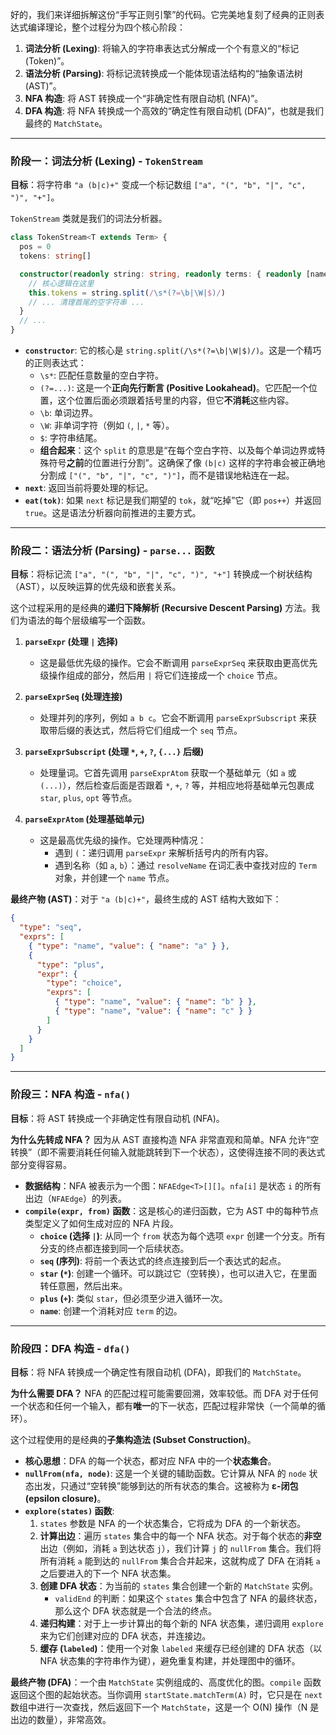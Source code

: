 好的，我们来详细拆解这份“手写正则引擎”的代码。它完美地复刻了经典的正则表达式编译理论，整个过程分为四个核心阶段：

1.  **词法分析 (Lexing)**: 将输入的字符串表达式分解成一个个有意义的“标记 (Token)”。
2.  **语法分析 (Parsing)**: 将标记流转换成一个能体现语法结构的“抽象语法树 (AST)”。
3.  **NFA 构造**: 将 AST 转换成一个“非确定性有限自动机 (NFA)”。
4.  **DFA 构造**: 将 NFA 转换成一个高效的“确定性有限自动机 (DFA)”，也就是我们最终的 `MatchState`。

---

### 阶段一：词法分析 (Lexing) - `TokenStream`

**目标**：将字符串 `"a (b|c)+"` 变成一个标记数组 `["a", "(", "b", "|", "c", ")", "+"]`。

`TokenStream` 类就是我们的词法分析器。

```typescript
class TokenStream<T extends Term> {
  pos = 0
  tokens: string[]

  constructor(readonly string: string, readonly terms: { readonly [name: string]: T }) {
    // 核心逻辑在这里
    this.tokens = string.split(/\s*(?=\b|\W|$)/)
    // ... 清理首尾的空字符串 ...
  }
  // ...
}
```

- **`constructor`**: 它的核心是 `string.split(/\s*(?=\b|\W|$)/)`。这是一个精巧的正则表达式：
  - `\s*`: 匹配任意数量的空白字符。
  - `(?=...)`: 这是一个**正向先行断言 (Positive Lookahead)**。它匹配一个位置，这个位置后面必须跟着括号里的内容，但它**不消耗**这些内容。
  - `\b`: 单词边界。
  - `\W`: 非单词字符（例如 `(`, `|`, `*` 等）。
  - `$`: 字符串结尾。
  - **组合起来**：这个 `split` 的意思是“在每个空白字符、以及每个单词边界或特殊符号**之前**的位置进行分割”。这确保了像 `(b|c)` 这样的字符串会被正确地分割成 `["(", "b", "|", "c", ")"]`，而不是错误地粘连在一起。
- **`next`**: 返回当前将要处理的标记。
- **`eat(tok)`**: 如果 `next` 标记是我们期望的 `tok`，就“吃掉”它（即 `pos++`）并返回 `true`。这是语法分析器向前推进的主要方式。

---

### 阶段二：语法分析 (Parsing) - `parse...` 函数

**目标**：将标记流 `["a", "(", "b", "|", "c", ")", "+"]` 转换成一个树状结构（AST），以反映运算的优先级和嵌套关系。

这个过程采用的是经典的**递归下降解析 (Recursive Descent Parsing)** 方法。我们为语法的每个层级编写一个函数。

1.  **`parseExpr` (处理 `|` 选择)**

    - 这是最低优先级的操作。它会不断调用 `parseExprSeq` 来获取由更高优先级操作组成的部分，然后用 `|` 将它们连接成一个 `choice` 节点。

2.  **`parseExprSeq` (处理连接)**

    - 处理并列的序列，例如 `a b c`。它会不断调用 `parseExprSubscript` 来获取带后缀的表达式，然后将它们组成一个 `seq` 节点。

3.  **`parseExprSubscript` (处理 `*`, `+`, `?`, `{...}` 后缀)**

    - 处理量词。它首先调用 `parseExprAtom` 获取一个基础单元（如 `a` 或 `(...)`），然后检查后面是否跟着 `*`, `+`, `?` 等，并相应地将基础单元包裹成 `star`, `plus`, `opt` 等节点。

4.  **`parseExprAtom` (处理基础单元)**
    - 这是最高优先级的操作。它处理两种情况：
      - 遇到 `(`：递归调用 `parseExpr` 来解析括号内的所有内容。
      - 遇到名称（如 `a`, `b`）：通过 `resolveName` 在词汇表中查找对应的 `Term` 对象，并创建一个 `name` 节点。

**最终产物 (AST)**：对于 `"a (b|c)+"`，最终生成的 AST 结构大致如下：

```json
{
  "type": "seq",
  "exprs": [
    { "type": "name", "value": { "name": "a" } },
    {
      "type": "plus",
      "expr": {
        "type": "choice",
        "exprs": [
          { "type": "name", "value": { "name": "b" } },
          { "type": "name", "value": { "name": "c" } }
        ]
      }
    }
  ]
}
```

---

### 阶段三：NFA 构造 - `nfa()`

**目标**：将 AST 转换成一个非确定性有限自动机 (NFA)。

**为什么先转成 NFA？** 因为从 AST 直接构造 NFA 非常直观和简单。NFA 允许“空转换”（即不需要消耗任何输入就能跳转到下一个状态），这使得连接不同的表达式部分变得容易。

- **数据结构**：NFA 被表示为一个图：`NFAEdge<T>[][]`。`nfa[i]` 是状态 `i` 的所有出边（`NFAEdge`）的列表。
- **`compile(expr, from)` 函数**：这是核心的递归函数，它为 AST 中的每种节点类型定义了如何生成对应的 NFA 片段。
  - **`choice` (选择 `|`)**: 从同一个 `from` 状态为每个选项 `expr` 创建一个分支。所有分支的终点都连接到同一个后续状态。
  - **`seq` (序列)**: 将前一个表达式的终点连接到后一个表达式的起点。
  - **`star` (`*`)**: 创建一个循环。可以跳过它（空转换），也可以进入它，在里面转任意圈，然后出来。
  - **`plus` (`+`)**: 类似 `star`，但必须至少进入循环一次。
  - **`name`**: 创建一个消耗对应 `term` 的边。

---

### 阶段四：DFA 构造 - `dfa()`

**目标**：将 NFA 转换成一个确定性有限自动机 (DFA)，即我们的 `MatchState`。

**为什么需要 DFA？** NFA 的匹配过程可能需要回溯，效率较低。而 DFA 对于任何一个状态和任何一个输入，都有**唯一**的下一状态，匹配过程非常快（一个简单的循环）。

这个过程使用的是经典的**子集构造法 (Subset Construction)**。

- **核心思想**：DFA 的每一个状态，都对应 NFA 中的一个**状态集合**。
- **`nullFrom(nfa, node)`**: 这是一个关键的辅助函数。它计算从 NFA 的 `node` 状态出发，只通过“空转换”能够到达的所有状态的集合。这被称为 **ε-闭包 (epsilon closure)**。
- **`explore(states)` 函数**:
  1.  `states` 参数是 NFA 的一个状态集合，它将成为 DFA 的一个新状态。
  2.  **计算出边**：遍历 `states` 集合中的每一个 NFA 状态。对于每个状态的**非空**出边（例如，消耗 `a` 到达状态 `j`），我们计算 `j` 的 `nullFrom` 集合。我们将所有消耗 `a` 能到达的 `nullFrom` 集合合并起来，这就构成了 DFA 在消耗 `a` 之后要进入的下一个 NFA 状态集。
  3.  **创建 DFA 状态**：为当前的 `states` 集合创建一个新的 `MatchState` 实例。
      - `validEnd` 的判断：如果这个 `states` 集合中包含了 NFA 的最终状态，那么这个 DFA 状态就是一个合法的终点。
  4.  **递归构建**：对于上一步计算出的每个新的 NFA 状态集，递归调用 `explore` 来为它们创建对应的 DFA 状态，并连接边。
  5.  **缓存 (`labeled`)**：使用一个对象 `labeled` 来缓存已经创建的 DFA 状态（以 NFA 状态集的字符串作为键），避免重复构建，并处理图中的循环。

**最终产物 (DFA)**：一个由 `MatchState` 实例组成的、高度优化的图。`compile` 函数返回这个图的起始状态。当你调用 `startState.matchTerm(A)` 时，它只是在 `next` 数组中进行一次查找，然后返回下一个 `MatchState`，这是一个 O(N) 操作（N 是出边的数量），非常高效。
